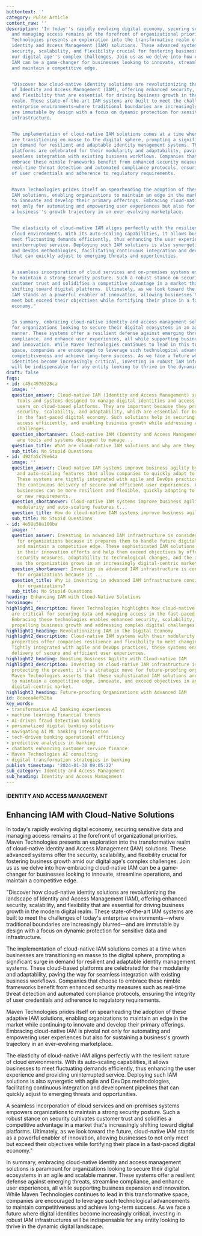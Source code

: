 ```yaml
---
buttontext: ''
category: Pulse Article
content_raw: ''
description: 'In today''s rapidly evolving digital economy, securing sensitive data
  and managing access remains at the forefront of organizational priorities. Maven
  Technologies presents an exploration into the transformative realm of cloud-native
  identity and Access Management (IAM) solutions. These advanced systems offer the
  security, scalability, and flexibility crucial for fostering business growth amid
  our digital age''s complex challenges. Join us as we delve into how embracing cloud-native
  IAM can be a game-changer for businesses looking to innovate, streamline operations,
  and maintain a competitive edge.


  "Discover how cloud-native identity solutions are revolutionizing the landscape
  of Identity and Access Management (IAM), offering enhanced security, scalability,
  and flexibility that are essential for driving business growth in the modern digital
  realm. These state-of-the-art IAM systems are built to meet the challenges of today''s
  enterprise environments—where traditional boundaries are increasingly blurred—and
  are immutable by design with a focus on dynamic protection for sensitive data and
  infrastructure.


  The implementation of cloud-native IAM solutions comes at a time when businesses
  are transitioning en masse to the digital sphere, prompting a significant surge
  in demand for resilient and adaptable identity management systems. These cloud-based
  platforms are celebrated for their modularity and adaptability, paving the way for
  seamless integration with existing business workflows. Companies that choose to
  embrace these nimble frameworks benefit from enhanced security measures such as
  real-time threat detection and automated compliance protocols, ensuring the integrity
  of user credentials and adherence to regulatory requirements.


  Maven Technologies prides itself on spearheading the adoption of these adaptive
  IAM solutions, enabling organizations to maintain an edge in the market while continuing
  to innovate and develop their primary offerings. Embracing cloud-native IAM is pivotal
  not only for automating and empowering user experiences but also for sustaining
  a business''s growth trajectory in an ever-evolving marketplace.


  The elasticity of cloud-native IAM aligns perfectly with the resilient nature of
  cloud environments. With its auto-scaling capabilities, it allows businesses to
  meet fluctuating demands efficiently, thus enhancing the user experience and providing
  uninterrupted service. Deploying such IAM solutions is also synergetic with agile
  and DevOps methodologies, facilitating continuous integration and development pipelines
  that can quickly adjust to emerging threats and opportunities.


  A seamless incorporation of cloud services and on-premises systems empowers organizations
  to maintain a strong security posture. Such a robust stance on security cultivates
  customer trust and solidifies a competitive advantage in a market that''s increasingly
  shifting toward digital platforms. Ultimately, as we look toward the future, cloud-native
  IAM stands as a powerful enabler of innovation, allowing businesses to not only
  meet but exceed their objectives while fortifying their place in a fast-paced digital
  economy."


  In summary, embracing cloud-native identity and access management solutions is paramount
  for organizations looking to secure their digital ecosystems in an agile and scalable
  manner. These systems offer a resilient defense against emerging threats, streamline
  compliance, and enhance user experiences, all while supporting business expansion
  and innovation. While Maven Technologies continues to lead in this transformative
  space, companies are encouraged to leverage such technological advancements to maintain
  competitiveness and achieve long-term success. As we face a future where digital
  identities become increasingly critical, investing in robust IAM infrastructures
  will be indispensable for any entity looking to thrive in the dynamic digital landscape.'
draft: false
faqs:
- id: c45c4976528ca
  image: ''
  question_answer: Cloud-native IAM (Identity and Access Management) solutions are
    tools and systems designed to manage digital identities and access rights for
    users on cloud-based platforms. They are important because they provide enhanced
    security, scalability, and adaptability, which are essential for businesses operating
    in the fast-paced digital economy. Such solutions help in securing data, managing
    access efficiently, and enabling business growth while addressing complex digital
    challenges.
  question_shortanswer: Cloud-native IAM (Identity and Access Management) solutions
    are tools and systems designed to manage...
  question_title: What are cloud-native IAM solutions and why are they important?
  sub_title: No Stupid Questions
- id: d92fa5c79e64a
  image: ''
  question_answer: Cloud-native IAM systems improve business agility by offering modularity
    and auto-scaling features that allow companies to quickly adapt to changing demands.
    These systems are tightly integrated with agile and DevOps practices, which facilitates
    the continuous delivery of secure and efficient user experiences. As a result,
    businesses can be more resilient and flexible, quickly adapting to market changes
    or new requirements.
  question_shortanswer: Cloud-native IAM systems improve business agility by offering
    modularity and auto-scaling features t...
  question_title: How do cloud-native IAM systems improve business agility?
  sub_title: No Stupid Questions
- id: 4e58e50a100ba
  image: ''
  question_answer: Investing in advanced IAM infrastructure is considered future-proofing
    for organizations because it prepares them to handle future digital challenges
    and maintain a competitive edge. These sophisticated IAM solutions support businesses
    in their innovation efforts and help them exceed objectives by offering strong
    security measures, adaptability to technological changes, and the ability to scale
    as the organization grows in an increasingly digital-centric market.
  question_shortanswer: Investing in advanced IAM infrastructure is considered future-proofing
    for organizations because it ...
  question_title: Why is investing in advanced IAM infrastructure considered future-proofing
    for organizations?
  sub_title: No Stupid Questions
heading: Enhancing IAM with Cloud-Native Solutions
heroimage: ''
highlight1_description: Maven Technologies highlights how cloud-native IAM solutions
  are critical for securing data and managing access in the fast-paced digital economy.
  Embracing these technologies enables enhanced security, scalability, and adaptability,
  propelling business growth and addressing complex digital challenges.
highlight1_heading: Revolutionizing IAM in the Digital Economy
highlight2_description: Cloud-native IAM systems with their modularity and auto-scaling
  properties offer companies resilience and flexibility to meet changing demands.
  Tightly integrated with agile and DevOps practices, these systems ensure the continuous
  delivery of secure and efficient user experiences.
highlight2_heading: Boosting Business Agility with Cloud-native IAM
highlight3_description: Investing in cloud-native IAM infrastructure is not just about
  protecting the present; it's a strategic move for future-proofing organizations.
  Maven Technologies asserts that these sophisticated IAM solutions are key for businesses
  to maintain a competitive edge, innovate, and exceed objectives in an increasingly
  digital-centric market.
highlight3_heading: Future-proofing Organizations with Advanced IAM
id: 8ceeea4ef526a
key_words:
- transformative AI banking experiences
- machine learning financial trends
- AI-driven fraud detection banking
- personalized digital banking solutions
- navigating AI ML banking integration
- tech-driven banking operational efficiency
- predictive analytics in banking
- chatbots enhancing customer service finance
- Maven Technologies AI consulting
- digital transformation strategies in banking
publish_timestamp: '2024-01-30 09:05:22'
sub_category: Identity and Access Management
sub_heading: Identity and Access Management
---
```


#### IDENTITY AND ACCESS MANAGEMENT
## Enhancing IAM with Cloud-Native Solutions
In today's rapidly evolving digital economy, securing sensitive data and managing access remains at the forefront of organizational priorities. Maven Technologies presents an exploration into the transformative realm of cloud-native identity and Access Management (IAM) solutions. These advanced systems offer the security, scalability, and flexibility crucial for fostering business growth amid our digital age's complex challenges. Join us as we delve into how embracing cloud-native IAM can be a game-changer for businesses looking to innovate, streamline operations, and maintain a competitive edge.

"Discover how cloud-native identity solutions are revolutionizing the landscape of Identity and Access Management (IAM), offering enhanced security, scalability, and flexibility that are essential for driving business growth in the modern digital realm. These state-of-the-art IAM systems are built to meet the challenges of today's enterprise environments—where traditional boundaries are increasingly blurred—and are immutable by design with a focus on dynamic protection for sensitive data and infrastructure.

The implementation of cloud-native IAM solutions comes at a time when businesses are transitioning en masse to the digital sphere, prompting a significant surge in demand for resilient and adaptable identity management systems. These cloud-based platforms are celebrated for their modularity and adaptability, paving the way for seamless integration with existing business workflows. Companies that choose to embrace these nimble frameworks benefit from enhanced security measures such as real-time threat detection and automated compliance protocols, ensuring the integrity of user credentials and adherence to regulatory requirements.

Maven Technologies prides itself on spearheading the adoption of these adaptive IAM solutions, enabling organizations to maintain an edge in the market while continuing to innovate and develop their primary offerings. Embracing cloud-native IAM is pivotal not only for automating and empowering user experiences but also for sustaining a business's growth trajectory in an ever-evolving marketplace.

The elasticity of cloud-native IAM aligns perfectly with the resilient nature of cloud environments. With its auto-scaling capabilities, it allows businesses to meet fluctuating demands efficiently, thus enhancing the user experience and providing uninterrupted service. Deploying such IAM solutions is also synergetic with agile and DevOps methodologies, facilitating continuous integration and development pipelines that can quickly adjust to emerging threats and opportunities.

A seamless incorporation of cloud services and on-premises systems empowers organizations to maintain a strong security posture. Such a robust stance on security cultivates customer trust and solidifies a competitive advantage in a market that's increasingly shifting toward digital platforms. Ultimately, as we look toward the future, cloud-native IAM stands as a powerful enabler of innovation, allowing businesses to not only meet but exceed their objectives while fortifying their place in a fast-paced digital economy."

In summary, embracing cloud-native identity and access management solutions is paramount for organizations looking to secure their digital ecosystems in an agile and scalable manner. These systems offer a resilient defense against emerging threats, streamline compliance, and enhance user experiences, all while supporting business expansion and innovation. While Maven Technologies continues to lead in this transformative space, companies are encouraged to leverage such technological advancements to maintain competitiveness and achieve long-term success. As we face a future where digital identities become increasingly critical, investing in robust IAM infrastructures will be indispensable for any entity looking to thrive in the dynamic digital landscape.